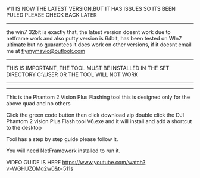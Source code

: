 V11 IS NOW THE LATEST VERSION,BUT IT HAS ISSUES SO ITS BEEN PULED PLEASE CHECK BACK LATER



**********************************************************************************
the win7 32bit is exactly that, the latest version doesnt work due 
to netframe work and also putty version is 64bit, has been tested on
WIn7 ultimate but no guarantees it does work on other versions, if it doesnt
email me at flymymavic@outlook.com

*********************************************************

THIS IS IMPORTANT, THE TOOL MUST BE INSTALLED IN THE SET
DIRECTORY C:\USER OR THE TOOL WILL NOT WORK
************************************************************
************************************************************

This is the Phantom 2 Vision Plus Flashing tool
this is designed only for the above quad and no others

Click the green code button then click download zip
double click the DJI Phantom 2 vision Plus Flash tool V6.exe
and it will install and add a shortcut to the desktop

Tool has a step by step guide please follow it.

You will need NetFramework installed to run it.

VIDEO GUIDE IS HERE https://www.youtube.com/watch?v=WGHUZOMq2w0&t=511s


